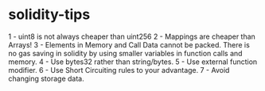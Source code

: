 # solidity-tips
1 - uint8 is not always cheaper than uint256
2 - Mappings are cheaper than Arrays!
3 - Elements in Memory and Call Data cannot be packed. There is no gas saving in solidity by using smaller variables in function calls and memory.
4 - Use bytes32 rather than string/bytes.
5 - Use external function modifier.
6 - Use Short Circuiting rules to your advantage.
7 - Avoid changing storage data.
